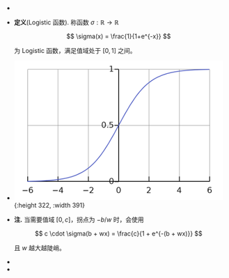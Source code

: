 -
- **定义**(Logistic 函数). 称函数 $\sigma: \mathbb{R} \rightarrow \mathbb{R}$
  
  $$ \sigma(x) = \frac{1}{1+e^{-x}} $$
  
  为 Logistic 函数，满足值域处于 $[0,1]$ 之间。
- ![1200px-Logistic-curve.svg.png](../assets/1200px-Logistic-curve.svg_1717562435725_0.png){:height 322, :width 391}
- **注.** 当需要值域 $[0,c]$，拐点为 $-b/w$ 时，会使用
  
  $$ c \cdot \sigma(b + wx) = \frac{c}{1 + e^{-(b + wx)}} $$
  
  且 $w$ 越大越陡峭。
-
-